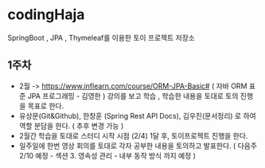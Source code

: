 # codingHaja
SpringBoot , JPA , Thymeleaf를 이용한 토이 프로젝트 저장소

## 1주차
- 2월 -> https://www.inflearn.com/course/ORM-JPA-Basic# ( 자바 ORM 표준 JPA 프로그래밍 - 김영한 ) 강의를 보고 학습 , 학습한 내용을 토대로 토의 진행을 목표로 한다.
- 유상문(Git&Github), 한창훈 (Spring Rest API Docs), 김우진(문서정리) 로 하여 역할 분담을 한다. ( 추후 변경 가능 )
- 2월간 학습을 토대로 스터디 시작 시점 (2/4) 1달 후, 토이프로젝트 진행을 한다.
- 일주일에 한번 영상 회의를 토대로 각자 공부한 내용을 토의하고 발표한다. ( 다음주 2/10 예정 - 섹션 3. 영속성 관리 - 내부 동작 방식 까지 예정 )
